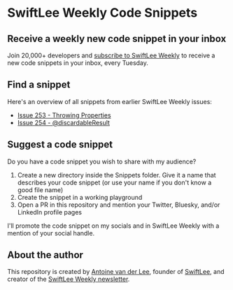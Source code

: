 # SwiftLee Weekly Code Snippets

## Receive a weekly new code snippet in your inbox
Join 20,000+ developers and [subscribe to SwiftLee Weekly](https://www.avanderlee.com/swiftlee-weekly-subscribe/?utm_source=github&utm_medium=readme&utm_campaign=codesnippets) to receive a new code snippets in your inbox, every Tuesday. 

## Find a snippet
Here's an overview of all snippets from earlier SwiftLee Weekly issues:

- [Issue 253 - Throwing Properties](/Xcode%20Project/SwiftLeeWeeklyCodeSnippets/Snippets/Issue%20253%20-%20Throwing%20Properties)
- [Issue 254 - @discardableResult](/Xcode%20Project/SwiftLeeWeeklyCodeSnippets/Snippets/Issue%20254%20-%20@discardableResult)

## Suggest a code snippet
Do you have a code snippet you wish to share with my audience?

1. Create a new directory inside the Snippets folder. Give it a name that describes your code snippet (or use your name if you don't know a good file name)
2. Create the snippet in a working playground
3. Open a PR in this repository and mention your Twitter, Bluesky, and/or LinkedIn profile pages
 
I'll promote the code snippet on my socials and in SwiftLee Weekly with a mention of your social handle.

## About the author
This repository is created by [Antoine van der Lee](https://x.com/twannl), founder of [SwiftLee](https://www.avanderlee.com), and creator of the [SwiftLee Weekly newsletter](https://www.avanderlee.com/swiftlee-weekly-subscribe/?utm_source=github&utm_medium=readme&utm_campaign=codesnippets).
